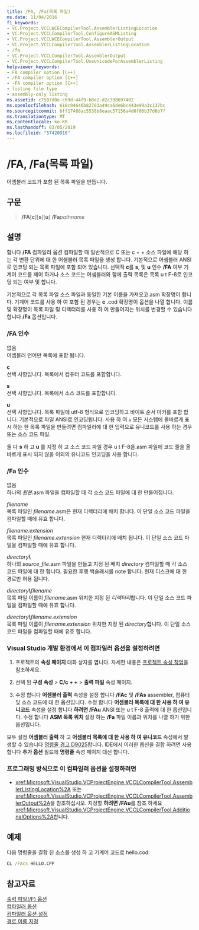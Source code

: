 ```yaml
---
title: /FA, /Fa(목록 파일)
ms.date: 11/04/2016
f1_keywords:
- VC.Project.VCCLWCECompilerTool.AssemblerListingLocation
- VC.Project.VCCLCompilerTool.ConfigureASMListing
- VC.Project.VCCLWCECompilerTool.AssemblerOutput
- VC.Project.VCCLCompilerTool.AssemblerListingLocation
- /fa
- VC.Project.VCCLCompilerTool.AssemblerOutput
- VC.Project.VCCLCompilerTool.UseUnicodeForAssemblerListing
helpviewer_keywords:
- FA compiler option [C++]
- /FA compiler option [C++]
- -FA compiler option [C++]
- listing file type
- assembly-only listing
ms.assetid: c7507d0e-c69d-44f9-b8e2-d2c398697402
ms.openlocfilehash: 610c94646b82783a49ca6de6bc443e99a3c137bc
ms.sourcegitcommit: bff17488ac5538b8eaac57156a4d6f06b37d6b7f
ms.translationtype: MT
ms.contentlocale: ko-KR
ms.lasthandoff: 03/05/2019
ms.locfileid: "57420910"
---
```

# <a name="fa-fa-listing-file"></a>/FA, /Fa(목록 파일)

어셈블러 코드가 포함 된 목록 파일을 만듭니다.

## <a name="syntax"></a>구문

> **/FA**[**c**\][**s**\][**u**] **/Fa**_pathname_

## <a name="remarks"></a>설명

합니다 **/FA** 컴파일러 옵션 컴파일할 때 일반적으로 C 또는 c + + 소스 파일에 해당 하는 각 변환 단위에 대 한 어셈블러 목록 파일을 생성 합니다. 기본적으로 어셈블러 ANSI로 인코딩 되는 목록 파일에 포함 되어 있습니다. 선택적 **c**를 **s**, 및 **u** 인수 **/FA** 여부 기계어 코드를 제어 하거나 소스 코드는 어셈블러와 함께 출력 목록은 목록 u t F-8로 인코딩 되는 여부 및 합니다.

기본적으로 각 목록 파일 소스 파일과 동일한 기본 이름을 가져오고.asm 확장명이 합니다. 기계어 코드를 사용 하 여 포함 된 경우는 **c** .cod 확장명이 옵션을 나열 합니다. 이름 및 확장명이 목록 파일 및 디렉터리를 사용 하 여 만들어지는 위치를 변경할 수 있습니다 합니다 **/Fa** 옵션입니다.

### <a name="fa-arguments"></a>/FA 인수

없음<br/>
어셈블러 언어만 목록에 포함 됩니다.

**c**<br/>
선택 사항입니다. 목록에서 컴퓨터 코드를 포함합니다.

**s**<br/>
선택 사항입니다. 목록에서 소스 코드를 포함합니다.

**u**<br/>
선택 사항입니다. 목록 파일에 utf-8 형식으로 인코딩하고 바이트 순서 마커를 포함 합니다. 기본적으로 파일 ANSI로 인코딩됩니다. 사용 하 여 `u` 모든 시스템에 올바르게 표시 하는 한 목록 파일을 만들려면 컴파일러에 대 한 입력으로 유니코드를 사용 하는 경우 또는 소스 코드 파일.

둘 다 **s** 하 고 **u** 를 지정 하 고 소스 코드 파일 경우 u t F-8을.asm 파일에 코드 줄을 올바르게 표시 되지 않을 이외의 유니코드 인코딩을 사용 합니다.

### <a name="fa-argument"></a>/Fa 인수

없음<br/>
하나의 *원본*.asm 파일을 컴파일할 때 각 소스 코드 파일에 대 한 만들어집니다.

*filename*<br/>
목록 파일인 *filename*.asm은 현재 디렉터리에 배치 합니다. 이 단일 소스 코드 파일을 컴파일할 때에 유효 합니다.

*filename.extension*<br/>
목록 파일인 *filename.extension* 현재 디렉터리에 배치 됩니다. 이 단일 소스 코드 파일을 컴파일할 때에 유효 합니다.

*directory*__\\__<br/>
하나의 *source_file*.asm 파일을 만들고 지정 된 배치 *directory* 컴파일할 때 각 소스 코드 파일에 대 한 합니다. 필요한 후행 백슬래시를 note 합니다. 현재 디스크에 대 한 경로만 허용 됩니다.

*directory*__\\__*filename*<br/>
목록 파일 이름이 *filename*.asm 위치한 지정 된 *디렉터리*합니다. 이 단일 소스 코드 파일을 컴파일할 때에 유효 합니다.

*directory*__\\__*filename.extension*<br/>
목록 파일 이름이 *filename.extension* 위치한 지정 된 *directory*합니다. 이 단일 소스 코드 파일을 컴파일할 때에 유효 합니다.

### <a name="to-set-this-compiler-option-in-the-visual-studio-development-environment"></a>Visual Studio 개발 환경에서 이 컴파일러 옵션을 설정하려면

1. 프로젝트의 **속성 페이지** 대화 상자를 엽니다. 자세한 내용은 [프로젝트 속성 작업](../../ide/working-with-project-properties.md)을 참조하세요.

1. 선택 된 **구성 속성** > **C/c + +** > **출력 파일** 속성 페이지.

1. 수정 합니다 **어셈블러 출력** 속성을 설정 합니다 **/FAc** 및 **/FAs** assembler, 컴퓨터 및 소스 코드에 대 한 옵션입니다. 수정 합니다 **어셈블러 목록에 대 한 사용 하 여 유니코드** 속성을 설정 합니다 **하려면 /FAu** ANSI 또는 u t F-8 출력에 대 한 옵션입니다. 수정 합니다 **ASM 목록 위치** 설정 하는 **/Fa** 파일 이름과 위치를 나열 하기 위한 옵션입니다.

모두 설정 **어셈블러 출력** 하 고 **어셈블러 목록에 대 한 사용 하 여 유니코드** 속성에서 발생할 수 있습니다 [명령줄 경고 D9025](../../error-messages/tool-errors/command-line-warning-d9025.md)합니다. IDE에서 이러한 옵션을 결합 하려면 사용 합니다 **추가 옵션** 필드에 **명령줄** 속성 페이지 대신 합니다.

### <a name="to-set-this-compiler-option-programmatically"></a>프로그래밍 방식으로 이 컴파일러 옵션을 설정하려면

- 
  <xref:Microsoft.VisualStudio.VCProjectEngine.VCCLCompilerTool.AssemblerListingLocation%2A> 또는 <xref:Microsoft.VisualStudio.VCProjectEngine.VCCLCompilerTool.AssemblerOutput%2A>을 참조하십시오. 지정할 **하려면 /FAu**를 참조 하세요 <xref:Microsoft.VisualStudio.VCProjectEngine.VCCLCompilerTool.AdditionalOptions%2A>합니다.

## <a name="example"></a>예제

다음 명령줄을 결합 된 소스를 생성 하 고 기계어 코드로 hello.cod:

```cmd
CL /FAcs HELLO.CPP
```

## <a name="see-also"></a>참고자료

[출력 파일(/F) 옵션](../../build/reference/output-file-f-options.md)<br/>
[컴파일러 옵션](../../build/reference/compiler-options.md)<br/>
[컴파일러 옵션 설정](../../build/reference/setting-compiler-options.md)<br/>
[경로 이름 지정](../../build/reference/specifying-the-pathname.md)
